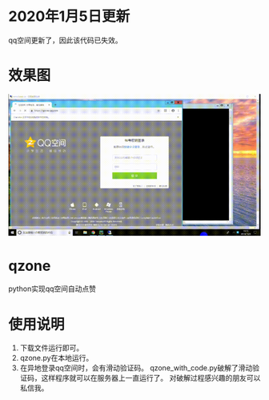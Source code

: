 

# 2020年1月5日更新

qq空间更新了，因此该代码已失效。



# 效果图

![qzone](./images/qzone.gif)

# qzone

python实现qq空间自动点赞

# 使用说明

1. 下载文件运行即可。
2. qzone.py在本地运行。
3. 在异地登录qq空间时，会有滑动验证码。
   qzone_with_code.py破解了滑动验证码，这样程序就可以在服务器上一直运行了。
    对破解过程感兴趣的朋友可以私信我。

